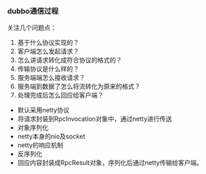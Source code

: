 ### dubbo通信过程
关注几个问题点：

1. 基于什么协议实现的？
2. 客户端怎么发起请求？
3. 怎么讲请求转化成符合协议的格式的？
4. 传输协议是什么样的？
5. 服务端端怎么接收请求？
6. 服务端到数据了怎么将流转化为原来的格式？
7. 处理完成后怎么回应给客户端？

>
- 默认采用netty协议
- 将请求封装到RpcInvocation对象中，通过netty进行传送
- 对象序列化
- netty本身的nio及socket
- netty的响应机制
- 反序列化
- 回应内容封装成RpcResult对象，序列化后通过netty传输给客户端。
